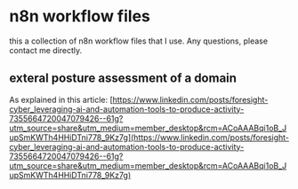 # n8n workflow files

this a collection of n8n workflow files that I use. 
Any questions, please contact me directly. 


## exteral posture assessment of a domain

As explained in this article: [https://www.linkedin.com/posts/foresight-cyber_leveraging-ai-and-automation-tools-to-produce-activity-7355664720047079426--61g?utm_source=share&utm_medium=member_desktop&rcm=ACoAAABqi1oB_JupSmKWTh4HHiDTni778_9Kz7g](https://www.linkedin.com/posts/foresight-cyber_leveraging-ai-and-automation-tools-to-produce-activity-7355664720047079426--61g?utm_source=share&utm_medium=member_desktop&rcm=ACoAAABqi1oB_JupSmKWTh4HHiDTni778_9Kz7g)
